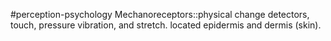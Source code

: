#perception-psychology 
Mechanoreceptors::physical change detectors, touch, pressure vibration, and stretch. located epidermis and dermis (skin). 